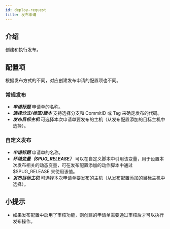 ```yaml
---
id: deploy-request
title: 发布申请
---
```


## 介绍
创建和执行发布。

## 配置项
根据发布方式的不同，对应创建发布申请的配置项也不同。

### 常规发布
- ***申请标题*** 申请单的名称。
- ***选择分支/标签/版本*** 支持选择分支和 CommitID 或 Tag 来确定发布的代码。
- ***发布目标主机*** 可选择本次申请单要发布的主机（从发布配置添加的目标主机中选择）。

### 自定义发布
- ***申请标题*** 申请单的名称。
- ***环境变量（SPUG_RELEASE）*** 可以在自定义脚本中引用该变量，用于设置本次发布相关的动态变量，可在发布配置添加的动作脚本中通过 $SPUG_RELEASE 来使用该值。
- ***发布目标主机*** 可选择本次申请单要发布的主机（从发布配置添加的目标主机中选择）。

## 小提示
- 如果发布配置中启用了审核功能，则创建的申请单需要通过审核后才可以执行发布操作。
